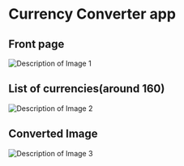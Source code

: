 # Currency Converter app

## Front page

![Description of Image 1](https://github.com/user-attachments/assets/eda6bd93-f131-4c17-bae3-4c2d95d91bd5)

## List of currencies(around 160)

![Description of Image 2](https://github.com/user-attachments/assets/4ed961fe-485e-40c1-aaff-fdc4206e3c7c)

## Converted Image

![Description of Image 3](https://github.com/user-attachments/assets/625c7fc9-56c8-47ec-8fde-cedadf981e54)
